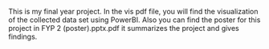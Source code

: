 This is my final year project. In the vis pdf file, you will find the visualization of the collected data set using PowerBI. Also you can find the poster for this project in FYP 2 (poster).pptx.pdf it summarizes the project and gives findings. 
